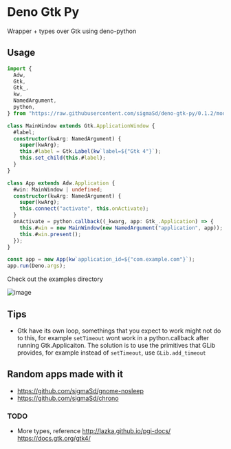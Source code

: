 # Deno Gtk Py

Wrapper + types over Gtk using deno-python

## Usage

```ts
import {
  Adw,
  Gtk,
  Gtk_,
  kw,
  NamedArgument,
  python,
} from "https://raw.githubusercontent.com/sigmaSd/deno-gtk-py/0.1.2/mod.ts";

class MainWindow extends Gtk.ApplicationWindow {
  #label;
  constructor(kwArg: NamedArgument) {
    super(kwArg);
    this.#label = Gtk.Label(kw`label=${"Gtk 4"}`);
    this.set_child(this.#label);
  }
}

class App extends Adw.Application {
  #win: MainWindow | undefined;
  constructor(kwArg: NamedArgument) {
    super(kwArg);
    this.connect("activate", this.onActivate);
  }
  onActivate = python.callback((_kwarg, app: Gtk_.Application) => {
    this.#win = new MainWindow(new NamedArgument("application", app));
    this.#win.present();
  });
}

const app = new App(kw`application_id=${"com.example.com"}`);
app.run(Deno.args);
```

Check out the examples directory

![image](https://github.com/sigmaSd/deno-gtk-py/assets/22427111/8e1a9e3b-624f-4990-8402-fdc7e87ae514)

## Tips

- Gtk have its own loop, somethings that you expect to work might not do to
  this, for example `setTimeout` wont work in a python.callback after running
  Gtk.Applicaiton. The solution is to use the primitives that GLib provides, for
  example instead of `setTimeout`, use `GLib.add_timeout`

## Random apps made with it

- https://github.com/sigmaSd/gnome-nosleep
- https://github.com/sigmaSd/chrono

### TODO

- More types, reference http://lazka.github.io/pgi-docs/
  https://docs.gtk.org/gtk4/
